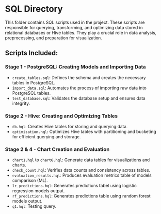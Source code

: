 # SQL Directory

This folder contains SQL scripts used in the project. These scripts are responsible for querying, transforming, and optimizing data stored in relational databases or Hive tables. They play a crucial role in data analysis, preprocessing, and preparation for visualization.

## Scripts Included:

### Stage 1 - PostgreSQL: Creating Models and Importing Data
- `create_tables.sql`: Defines the schema and creates the necessary tables in PostgreSQL.
- `import_data.sql`: Automates the process of importing raw data into PostgreSQL tables.
- `test_database.sql`: Validates the database setup and ensures data integrity.

### Stage 2 - Hive: Creating and Optimizing Tables
- `db.hql`: Creates Hive tables for storing and querying data.
- `optimization.hql`: Optimizes Hive tables with partitioning and bucketing for efficient querying and storage.

### Stage 2 & 4 - Chart Creation and Evaluation
- `chart1.hql` to `chart6.hql`: Generate data tables for visualizations and charts.
- `check_count.hql`: Verifies data counts and consistency across tables.
- `evaluation_results.hql`: Produces evaluation metrics table of models comparison (ML).
- `lr_predictions.hql`: Generates predictions tabel using logistic regression models output.
- `rf_predictions.hql`: Generates predictions table using random forest models output.
- `q1.hql`: Testing query.